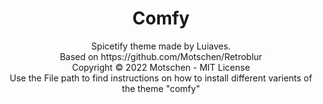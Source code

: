 <h1 align="center">Comfy </h1>
<p align="center">Spicetify theme made by Luiaves.<br>
Based on https://github.com/Motschen/Retroblur <br>
Copyright © 2022 Motschen - MIT License<br>
 Use the File path to find instructions on how to install different varients of the theme "comfy"<br>


